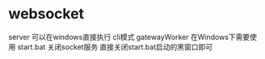 # websocket

server 可以在windows直接执行 cli模式
gatewayWorker 在Windows下需要使用 start.bat 关闭socket服务 直接关闭start.bat启动的黑窗口即可